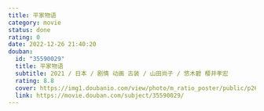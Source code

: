 ```yaml
---
title: 平家物语
category: movie
status: done
rating: 0
date: 2022-12-26 21:40:20
douban:
  id: "35590029"
  title: 平家物语
  subtitle: 2021 / 日本 / 剧情 动画 古装 / 山田尚子 / 悠木碧 樱井孝宏
  rating: 8.8
  cover: https://img1.doubanio.com/view/photo/m_ratio_poster/public/p2682264910.jpg
  link: https://movie.douban.com/subject/35590029/
---
```


